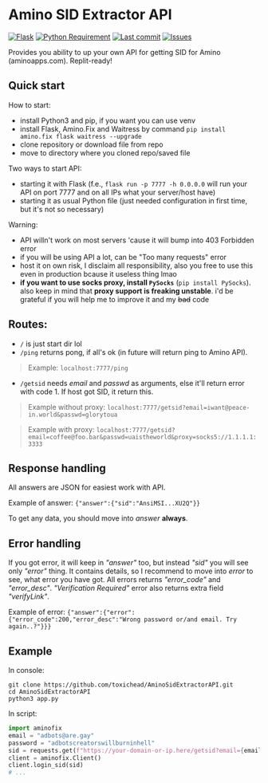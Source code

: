 # Amino SID Extractor API
[![Flask](https://img.shields.io/badge/flask-%23000.svg?style=for-the-badge&logo=flask&logoColor=white)](https://flask.palletsprojects.com/en/2.1.x/)
[![Python Requirement](https://img.shields.io/badge/python-%3E%3D3.7-informational?style=for-the-badge)](https://www.python.org/downloads/)
[![Last commit](https://img.shields.io/github/last-commit/toxichead/AminoSidExtractorAPI?style=for-the-badge)](https://github.com/toxichead/AminoSidExtractorAPI/commits/main) [![Issues](https://img.shields.io/github/issues/toxichead/AminoSidExtractorAPI?style=for-the-badge)](https://github.com/toxichead/AminoSidExtractorAPI/issues)

Provides you ability to up your own API for getting SID for Amino (aminoapps.com).
Replit-ready!

## Quick start
How to start:
- install Python3 and pip, if you want you can use venv
- install Flask, Amino.Fix and Waitress by command ``pip install amino.fix flask waitress --upgrade``
- clone repository or download file from repo
- move to directory where you cloned repo/saved file

Two ways to start API:
- starting it with Flask (f.e., `flask run -p 7777 -h 0.0.0.0` will run your API on port 7777 and on all IPs what your server/host have)
- starting it as usual Python file (just needed configuration in first time, but it's not so necessary)

Warning:
- API willn't work on most servers 'cause it will bump into 403 Forbidden error
- if you will be using API a lot, can be "Too many requests" error
- host it on own risk, I disclaim all responsibility, also you free to use this even in production bcause it useless thing lmao
- **if you want to use socks proxy, install `PySocks`** (`pip install PySocks`). also keep in mind that **proxy support is freaking unstable**. i'd be grateful if you will help me to improve it and my ~~bad~~ code

## Routes:
- ``/`` is just start dir lol
- ``/ping`` returns pong, if all's ok (in future will return ping to Amino API).
> Example: ``localhost:7777/ping``
- ``/getsid`` needs _email_ and _passwd_ as arguments, else it'll return error with code 1. If host got SID, it return this.
> Example without proxy: ``localhost:7777/getsid?email=iwant@peace-in.world&passwd=glorytoua``


> Example with proxy: ``localhost:7777/getsid?email=coffee@foo.bar&passwd=uaistheworld&proxy=socks5://1.1.1.1:3333``

## Response handling
All answers are JSON for easiest work with API.

Example of answer: ``{"answer":{"sid":"AnsiMSI...XU2Q"}}``

To get any data, you should move into _answer_ **always**.

## Error handling
If you got error, it will keep in _"answer"_ too, but instead _"sid"_ you will see only _"error"_ thing. It contains details, so I recommend to move into _error_ to see, what error you have got. All errors returns _"error_code"_ and _"error_desc"_.
_"Verification Required"_ error also returns extra field _"verifyLink"_. 

Example of error: ``{"answer":{"error":{"error_code":200,"error_desc":"Wrong password or/and email. Try again..?"}}}``

## Example
In console:
```shell
git clone https://github.com/toxichead/AminoSidExtractorAPI.git
cd AminoSidExtractorAPI
python3 app.py
```
In script:
```python
import aminofix
email = "adbots@are.gay"
password = "adbotscreatorswillburninhell"
sid = requests.get(f"https://your-domain-or-ip.here/getsid?email={email}&passwd={password}")
client = aminofix.Client()
client.login_sid(sid)
# ...
```